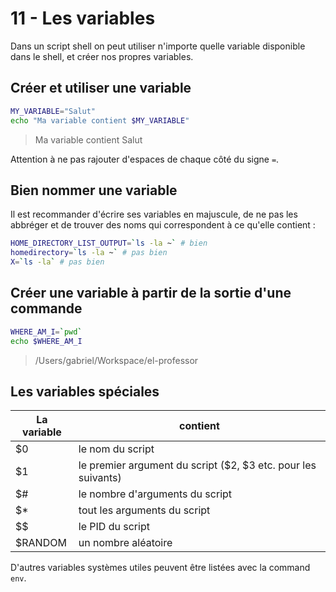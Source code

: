 # 11 - Les variables

Dans un script shell on peut utiliser n'importe quelle variable disponible dans le shell, et créer nos propres variables.

## Créer et utiliser une variable

```bash
MY_VARIABLE="Salut"
echo "Ma variable contient $MY_VARIABLE"
```
> Ma variable contient Salut

Attention à ne pas rajouter d'espaces de chaque côté du signe `=`.

## Bien nommer une variable

Il est recommander d'écrire ses variables en majuscule, de ne pas les abbréger et de trouver des noms qui correspondent à ce qu'elle contient :

```bash
HOME_DIRECTORY_LIST_OUTPUT=`ls -la ~` # bien
homedirectory=`ls -la ~` # pas bien
X=`ls -la` # pas bien
```

## Créer une variable à partir de la sortie d'une commande

```bash
WHERE_AM_I=`pwd`
echo $WHERE_AM_I
```
> /Users/gabriel/Workspace/el-professor

## Les variables spéciales

| La variable | contient |
| --- | --- |
| $0 | le nom du script |
| $1 | le premier argument du script ($2, $3 etc. pour les suivants) |
| $# | le nombre d'arguments du script |
| $* | tout les arguments du script |
| $$ | le PID du script |
| $RANDOM | un nombre aléatoire |

D'autres variables systèmes utiles peuvent être listées avec la command `env`.